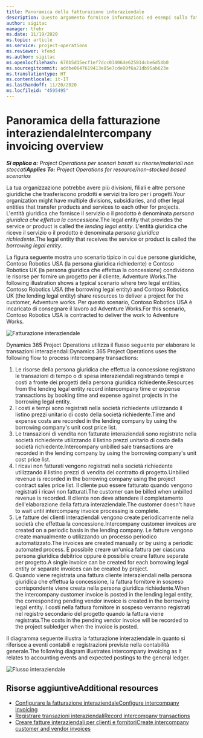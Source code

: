 ```yaml
---
title: Panoramica della fatturazione interaziendale
description: Questo argomento fornisce informazioni ed esempi sulla fatturazione interaziendale per i progetti.
author: sigitac
manager: tfehr
ms.date: 11/19/2020
ms.topic: article
ms.service: project-operations
ms.reviewer: kfend
ms.author: sigitac
ms.openlocfilehash: 670b5d15ecf1ef7dcc034064e625814cbe6d54b0
ms.sourcegitcommit: addbe0647619413e85e7cde80f6a21db95ab623e
ms.translationtype: HT
ms.contentlocale: it-IT
ms.lasthandoff: 11/20/2020
ms.locfileid: "4595495"
---
```

# <a name="intercompany-invoicing-overview"></a><span data-ttu-id="7ace5-103">Panoramica della fatturazione interaziendale</span><span class="sxs-lookup"><span data-stu-id="7ace5-103">Intercompany invoicing overview</span></span>

<span data-ttu-id="7ace5-104">_**Si applica a:** Project Operations per scenari basati su risorse/materiali non stoccati_</span><span class="sxs-lookup"><span data-stu-id="7ace5-104">_**Applies To:** Project Operations for resource/non-stocked based scenarios_</span></span>

<span data-ttu-id="7ace5-105">La tua organizzazione potrebbe avere più divisioni, filiali e altre persone giuridiche che trasferiscono prodotti e servizi tra loro per i progetti.</span><span class="sxs-lookup"><span data-stu-id="7ace5-105">Your organization might have multiple divisions, subsidiaries, and other legal entities that transfer products and services to each other for projects.</span></span> <span data-ttu-id="7ace5-106">L'entità giuridica che fornisce il servizio o il prodotto è denominata *persona giuridica che effettua la concessione*.</span><span class="sxs-lookup"><span data-stu-id="7ace5-106">The legal entity that provides the service or product is called the *lending legal entity*.</span></span> <span data-ttu-id="7ace5-107">L'entità giuridica che riceve il servizio o il prodotto è denominata *persona giuridica richiedente*.</span><span class="sxs-lookup"><span data-stu-id="7ace5-107">The legal entity that receives the service or product is called the *borrowing legal entity*.</span></span>

<span data-ttu-id="7ace5-108">La figura seguente mostra uno scenario tipico in cui due persone giuridiche, Contoso Robotics USA (la persona giuridica richiedente) e Contoso Robotics UK (la persona giuridica che effettua la concessione) condividono le risorse per fornire un progetto per il cliente, Adventure Works.</span><span class="sxs-lookup"><span data-stu-id="7ace5-108">The following illustration shows a typical scenario where two legal entities, Contoso Robotics USA (the borrowing legal entity) and Contoso Robotics UK (the lending legal entity) share resources to deliver a project for the customer, Adventure works.</span></span> <span data-ttu-id="7ace5-109">Per questo scenario, Contoso Robotics USA è incaricato di consegnare il lavoro ad Adventure Works.</span><span class="sxs-lookup"><span data-stu-id="7ace5-109">For this scenario, Contoso Robotics USA is contracted to deliver the work to Adventure Works.</span></span>

![Fatturazione interaziendale](./media/IntercompanyScenario.png) 

<span data-ttu-id="7ace5-111">Dynamics 365 Project Operations utilizza il flusso seguente per elaborare le transazioni interaziendali:</span><span class="sxs-lookup"><span data-stu-id="7ace5-111">Dynamics 365 Project Operations uses the following flow to process intercompany transactions:</span></span>

1. <span data-ttu-id="7ace5-112">Le risorse della persona giuridica che effettua la concessione registrano le transazioni di tempo o di spesa interaziendali registrando tempi e costi a fronte dei progetti della persona giuridica richiedente.</span><span class="sxs-lookup"><span data-stu-id="7ace5-112">Resources from the lending legal entity record intercompany time or expense transactions by booking time and expense against projects in the borrowing legal entity.</span></span>
2. <span data-ttu-id="7ace5-113">I costi e tempi sono registrati nella società richiedente utilizzando il listino prezzi unitario di costo della società richiedente.</span><span class="sxs-lookup"><span data-stu-id="7ace5-113">Time and expense costs are recorded in the lending company by using the borrowing company's unit cost price list.</span></span>
3. <span data-ttu-id="7ace5-114">Le transazioni di vendita non fatturate interaziendali sono registrate nella società richiedente utilizzando il listino prezzi unitario di costo della società richiedente.</span><span class="sxs-lookup"><span data-stu-id="7ace5-114">Intercompany unbilled sale transactions are recorded in the lending company by using the borrowing company's unit cost price list.</span></span>
4. <span data-ttu-id="7ace5-115">I ricavi non fatturati vengono registrati nella società richiedente utilizzando il listino prezzi di vendita del contratto di progetto.</span><span class="sxs-lookup"><span data-stu-id="7ace5-115">Unbilled revenue is recorded in the borrowing company using the project contract sales price list.</span></span> <span data-ttu-id="7ace5-116">Il cliente può essere fatturato quando vengono registrati i ricavi non fatturati.</span><span class="sxs-lookup"><span data-stu-id="7ace5-116">The customer can be billed when unbilled revenue is recorded.</span></span> <span data-ttu-id="7ace5-117">Il cliente non deve attendere il completamento dell'elaborazione della fattura interaziendale.</span><span class="sxs-lookup"><span data-stu-id="7ace5-117">The customer doesn't have to wait until intercompany invoice processing is complete.</span></span>
5. <span data-ttu-id="7ace5-118">Le fatture dei clienti interaziendali vengono create periodicamente nella società che effettua la concessione.</span><span class="sxs-lookup"><span data-stu-id="7ace5-118">Intercompany customer invoices are created on a periodic basis in the lending company.</span></span> <span data-ttu-id="7ace5-119">Le fatture vengono create manualmente o utilizzando un processo periodico automatizzato.</span><span class="sxs-lookup"><span data-stu-id="7ace5-119">The invoices are created manually or by using a periodic automated process.</span></span> <span data-ttu-id="7ace5-120">È possibile creare un'unica fattura per ciascuna persona giuridica debitrice oppure è possibile creare fatture separate per progetto.</span><span class="sxs-lookup"><span data-stu-id="7ace5-120">A single invoice can be created for each borrowing legal entity or separate invoices can be created by project.</span></span>
6. <span data-ttu-id="7ace5-121">Quando viene registrata una fattura cliente interaziendali nella persona giuridica che effettua la concessione, la fattura fornitore in sospeso corrispondente viene creata nella persona giuridica richiedente.</span><span class="sxs-lookup"><span data-stu-id="7ace5-121">When the intercompany customer invoice is posted in the lending legal entity, the corresponding pending vendor invoice is created in the borrowing legal entity.</span></span> <span data-ttu-id="7ace5-122">I costi nella fattura fornitore in sospeso verranno registrati nel registro secondario del progetto quando la fattura viene registrata.</span><span class="sxs-lookup"><span data-stu-id="7ace5-122">The costs in the pending vendor invoice will be recorded to the project subledger when the invoice is posted.</span></span>

<span data-ttu-id="7ace5-123">Il diagramma seguente illustra la fatturazione interaziendale in quanto si riferisce a eventi contabili e registrazioni previste nella contabilità generale.</span><span class="sxs-lookup"><span data-stu-id="7ace5-123">The following diagram illustrates intercompany invoicing as it relates to accounting events and expected postings to the general ledger.</span></span>

![Flusso interaziendale](./media/IntercompanyFlow.png)

## <a name="additional-resources"></a><span data-ttu-id="7ace5-125">Risorse aggiuntive</span><span class="sxs-lookup"><span data-stu-id="7ace5-125">Additional resources</span></span>

- [<span data-ttu-id="7ace5-126">Configurare la fatturazione interaziendale</span><span class="sxs-lookup"><span data-stu-id="7ace5-126">Configure intercompany invoicing</span></span>](configure-intercompany-invoicing.md)
- [<span data-ttu-id="7ace5-127">Registrare transazioni interaziendali</span><span class="sxs-lookup"><span data-stu-id="7ace5-127">Record intercompany transactions</span></span>](create-intercompany-transactions.md)
- [<span data-ttu-id="7ace5-128">Creare fatture interaziendali per clienti e fornitori</span><span class="sxs-lookup"><span data-stu-id="7ace5-128">Create intercompany customer and vendor invoices</span></span>](create-intercompany-customer-vendor-invoices.md)
